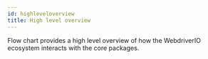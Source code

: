 ```yaml
---
id: highleveloverview
title: High level overview
---
```

Flow chart provides a high level overview of how the WebdriverIO ecosystem interacts with the core packages.

<CreateFlowcharts id='highleveloverview' />

